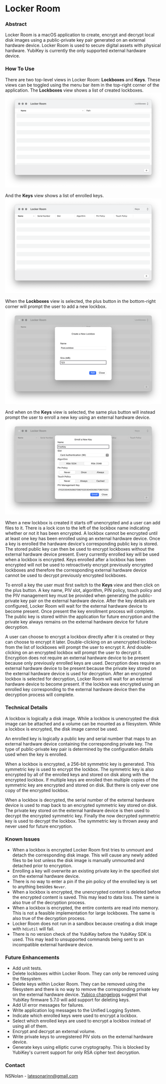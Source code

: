 # Locker Room

### Abstract

Locker Room is a macOS application to create, encrypt and decrypt local disk images using a public-private key pair generated on an external hardware device. Locker Room is used to secure digital assets with physical hardware. YubiKey is currently the only supported external hardware device.

### How To Use

There are two top-level views in Locker Room: **Lockboxes** and **Keys**. These views can be toggled using the menu bar item in the top-right corner of the application. The **Lockboxes** view shows a list of created lockboxes.
![](Images/Locker-Room-Lockboxes.png)

And the **Keys** view shows a list of enrolled keys.
![](Images/Locker-Room-Keys.png)

When the **Lockboxes** view is selected, the plus button in the bottom-right corner will prompt the user to add a new lockbox.
![](Images/Locker-Room-Add-Lockbox.png)

And when on the **Keys** view is selected, the same plus button will instead prompt the user to enroll a new key using an external hardware device.
![](Images/Locker-Room-Add-Key.png)

When a new lockbox is created it starts off unencrypted and a user can add files to it. There is a lock icon to the left of the lockbox name indicating whether or not it has been encrypted. A lockbox cannot be encrypted until at least one key has been enrolled using an external hardware device. Once a key is enrolled the hardware device's corresponding public key is stored. The stored public key can then be used to encrypt lockboxes without the external hardware device present. Every currently enrolled key will be used when a lockbox is encrypted. Keys enrolled after a lockbox has been encrypted will not be used to retroactively encrypt previously encrypted lockboxes and therefore the corresponding external hardware device cannot be used to decrypt previously encrypted lockboxes.

To enroll a key the user must first switch to the **Keys** view and then click on the plus button. A key name, PIV slot, algorithm, PIN policy, touch policy and the PIV management key must be provided when generating the public-private key pair on the external hardware device. After the key details are configured, Locker Room will wait for the external hardware device to become present. Once present the key enrollment process will complete. The public key is stored within the application for future encryption and the private key always remains on the external hardware device for future decryption.

A user can choose to encrypt a lockbox directly after it is created or they can choose to encrypt it later. Double-clicking on an unencrypted lockbox from the list of lockboxes will prompt the user to encrypt it. And double-clicking on an encrypted lockbox will prompt the user to decrypt it. Encryption does not require an external hardware device to be present because only previously enrolled keys are used. Decryption does require an external hardware device to be present because the private key stored on the external hardware device is used for decryption. After an encrypted lockbox is selected for decryption, Locker Room will wait for an external hardware device to become present. If the lockbox was encrypted using an enrolled key corresponding to the external hardware device then the decryption process will complete.

### Technical Details

A lockbox is logically a disk image. While a lockbox is unencrypted the disk image can be attached and a volume can be mounted as a filesystem. While a lockbox is encrypted, the disk image cannot be used.

An enrolled key is logically a public key and serial number that maps to an external hardware device containing the corresponding private key. The type of public-private key pair is determined by the configuration details used when the key is enrolled.

When a lockbox is encrypted, a 256-bit symmetric key is generated. This symmetric key is used to encrypt the lockbox. The symmetric key is also encrypted by all of the enrolled keys and stored on disk along with the encrypted lockbox. If multiple keys are enrolled then multiple copies of the symmetric key are encrypted and stored on disk. But there is only ever one copy of the encrypted lockbox.

When a lockbox is decrypted, the serial number of the external hardware device is used to map back to an encrypted symmetric key stored on disk. The private key stored on the external hardware device is then used to decrypt the encrypted symmetric key. Finally the now decrypted symmetric key is used to decrypt the lockbox. The symmetric key is thrown away and never used for future encryption.

### Known Issues

- When a lockbox is encrypted Locker Room first tries to unmount and detach the corresponding disk image. This will cause any newly added files to be lost unless the disk image is manually unmounted and detached prior to encryption.
- Enrolling a key will overwrite an existing private key in the specified slot on the external hardware device.
- There is no way to enter a pin if the pin policy of the enrolled key is set to anything besides `Never`.
- When a lockbox is encrypted, the unencrypted content is deleted before the encrypted content is saved. This may lead to data loss. The same is also true of the decryption process.
- When a lockbox is encrypted, the entire contents are read into memory. This is not a feasible implementation for large lockboxes. The same is also true of the decryption process.
- Locker Room does not run in a sandbox because creating a disk image with `hdiutil` will fail.
- There is no version check of the YubiKey before the YubiKey SDK is used. This may lead to unsupported commands being sent to an incompatible external hardware device. 

### Future Enhancements

- Add unit tests.
- Delete lockboxes within Locker Room. They can only be removed using the filesystem.
- Delete keys within Locker Room. They can be removed using the filesystem and there is no way to remove the corresponding private key on the external hardware device. [Yubico changelogs](https://github.com/Yubico/yubico-piv-tool/blob/master/debian/changelog) suggest that YubiKey firmware 5.7.0 will add support for deleting keys.
- Add UI error messages for failures.
- Write application log messages to the Unified Logging System.
- Indicate which enrolled keys were used to encrypt a lockbox.
- Select which enrolled keys are used to encrypt a lockbox instead of using all of them.
- Encrypt and decrypt an external volume.
- Write private keys to unregistered PIV slots on the external hardware device.
- Generate keys using elliptic curve cryptography. This is blocked by YubiKey's current support for only RSA cipher text decryption.

### Contact

NSNolan - latesonarinn@gmail.com
